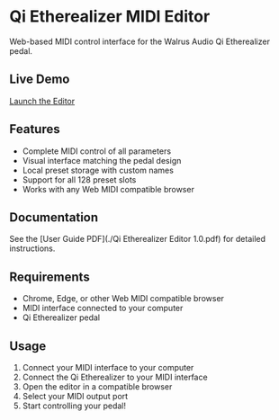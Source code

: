 # Qi Etherealizer MIDI Editor

Web-based MIDI control interface for the Walrus Audio Qi Etherealizer pedal.

## Live Demo
[Launch the Editor](https://markdeso.github.io/qi-etherealizer-editor/)

## Features
- Complete MIDI control of all parameters
- Visual interface matching the pedal design
- Local preset storage with custom names
- Support for all 128 preset slots
- Works with any Web MIDI compatible browser

## Documentation
See the [User Guide PDF](./Qi Etherealizer Editor 1.0.pdf) for detailed instructions.

## Requirements
- Chrome, Edge, or other Web MIDI compatible browser
- MIDI interface connected to your computer
- Qi Etherealizer pedal

## Usage
1. Connect your MIDI interface to your computer
2. Connect the Qi Etherealizer to your MIDI interface
3. Open the editor in a compatible browser
4. Select your MIDI output port
5. Start controlling your pedal!
